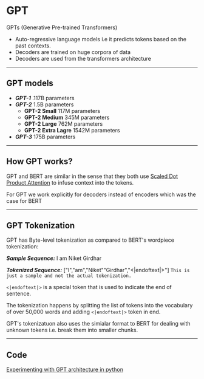 # GPT

GPTs (Generative Pre-trained Transformers) 

- Auto-regressive language models i.e it predicts tokens based on the past contexts.
- Decoders are trained on huge corpora of data
- Decoders are used from the transformers architecture

---

## GPT models

- ***GPT-1*** .117B parameters
- ***GPT-2*** 1.5B parameters
    - **GPT-2 Small** 117M parameters
    - **GPT-2 Medium** 345M parameters
    - **GPT-2 Large** 762M parameters
    - **GPT-2 Extra Lagre** 1542M parameters
- ***GPT-3*** 175B parameters

---

## How GPT works?

GPT and BERT are similar in the sense that they both use [Scaled Dot Product Attention](how_transformers_use_attention.md) to infuse context into the tokens.

For GPT we work explicitly for decoders instead of encoders which was the case for BERT

---

## GPT Tokenization

GPT has Byte-level tokenization as compared to BERT's wordpiece tokenization:

***Sample Sequence:*** I am Niket Girdhar

***Tokenized Sequence:*** ["I","am","Niket""Girdhar","<|endoftext|>"] `This is just a sample and not the actual tokenization.`

`<|endoftext|>` is a special token that is used to indicate the end of sentence.

The tokenization happens by splitting the list of tokens into the vocabulary of over 50,000 words and adding `<|endoftext|>` token in end.

GPT's tokenizatuon also uses the simialar format to BERT for dealing with unknown tokens i.e. break them into smaller chunks.


---

## Code

[Experimenting with GPT architecture in python](codes/gpt/gpt.ipynb)